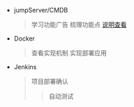 * jumpServer/CMDB

  > 学习功能广告
  > 梳理功能点 [说明查看](README.MD)  

* Docker

  > 查看实现机制
  > 实现部署应用
  
* Jenkins
  
  > 项目部署确认
  >> 自动测试
